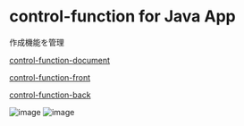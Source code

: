 # control-function for Java App
作成機能を管理

[control-function-document
](https://github.com/tokio-mori/control-function-document)

[control-function-front
](https://github.com/tokio-mori/control-function-front)

[control-function-back](https://github.com/tokio-mori/control-function-back)

![image](https://github.com/user-attachments/assets/1728812b-e1ff-464a-80ab-476415d85656)
![image](https://github.com/user-attachments/assets/7f61f064-335d-4a46-a9ae-7f842dd0764c)
